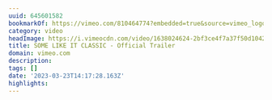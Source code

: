 ```yaml
---
uuid: 645601582
bookmarkOf: https://vimeo.com/810464774?embedded=true&source=vimeo_logo&owner=2358518
category: video
headImage: https://i.vimeocdn.com/video/1638024624-2bf3ce4f7a37f50d10426f0e03439b9317e10c1aa7e5c87db08e389adc003dfa-d_295x166
title: SOME LIKE IT CLASSIC - Official Trailer
domain: vimeo.com
description:
tags: []
date: '2023-03-23T14:17:28.163Z'
highlights:
---
```




